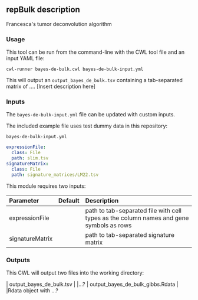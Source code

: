 ## repBulk description
Francesca's tumor deconvolution algorithm

### Usage

This tool can be run from the command-line with the CWL tool file and an input YAML file:

``` shell
cwl-runner bayes-de-bulk.cwl bayes-de-bulk-input.yml 
```

This will output an `output_bayes_de_bulk.tsv` containing a tab-separated matrix of .... [Insert description here]

### Inputs

The `bayes-de-bulk-input.yml` file can be updated with custom inputs. 

The included example file uses test dummy data in this repository:

`bayes-de-bulk-input.yml`
```yaml
expressionFile:
  class: File
  path: slim.tsv
signatureMatrix:
  class: File
  path: signature_matrices/LM22.tsv
```

This module requires two inputs:

| Parameter                 | Default       | Description   |	
| :------------------------ |:-------------:| :-------------|
| expressionFile	       |	           |path to tab-separated file with cell types as the column names and gene symbols as rows
| signatureMatrix         |            |path to tab-separated signature matrix

### Outputs

This CWL will output two files into the working directory: 

| output_bayes_de_bulk.tsv	       |	           |...?
| output_bayes_de_bulk_gibbs.Rdata         |            |Rdata object with ...?
